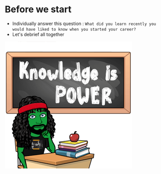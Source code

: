# Before we start
- Individually answer this question :
`What did you learn recently you would have liked to know when you started your career?`
- Let's debrief all together

![Learning](img/learn.png)